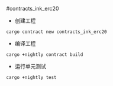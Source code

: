 #contracts_ink_erc20  

* 创建工程  

```shell
cargo contract new contracts_ink_erc20
```  

* 编译工程  

```shell
cargo +nightly contract build 
```

* 运行单元测试 

```shell
cargo +nightly test
```